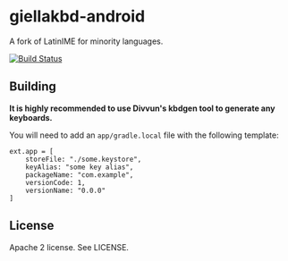 # giellakbd-android

A fork of LatinIME for minority languages.

[![Build Status](https://travis-ci.org/divvun/giellakbd-android.svg?branch=master)](https://travis-ci.org/divvun/giellakbd-android)

## Building

**It is highly recommended to use Divvun's kbdgen tool to generate any keyboards.**

You will need to add an `app/gradle.local` file with the following template:

```
ext.app = [
    storeFile: "./some.keystore",
    keyAlias: "some key alias",
    packageName: "com.example",
    versionCode: 1,
    versionName: "0.0.0"
]
```

## License

Apache 2 license. See LICENSE.
